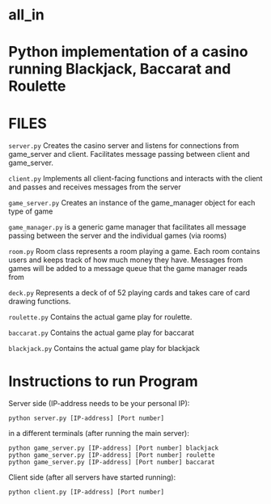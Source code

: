 # all_in
# Python implementation of a casino running Blackjack, Baccarat and Roulette


# FILES
`server.py`
Creates the casino server and listens for connections from game_server and client. Facilitates message passing between client and game_server.

`client.py`
Implements all client-facing functions and interacts with the client and passes and receives messages from the server

`game_server.py`
Creates an instance of the game_manager object for each type of game

`game_manager.py`
is a generic game manager that facilitates all message passing between the server and the individual games (via rooms)

`room.py`
Room class represents a room playing a game. Each room contains users and keeps track of how much money they have. Messages from games will be added to a message queue that the game manager reads from

`deck.py`
Represents a deck of  of  52 playing cards and takes care of card drawing functions.

`roulette.py`
Contains the actual game play for roulette.

`baccarat.py`
Contains the actual game play for baccarat

`blackjack.py`
Contains the actual game play for blackjack

# Instructions to run Program
Server side (IP-address needs to be your personal IP):
```
python server.py [IP-address] [Port number]
```

in a different terminals (after running the main server):
```
python game_server.py [IP-address] [Port number] blackjack
python game_server.py [IP-address] [Port number] roulette
python game_server.py [IP-address] [Port number] baccarat
```

Client side (after all servers have started running):

```
python client.py [IP-address] [Port number]
```
